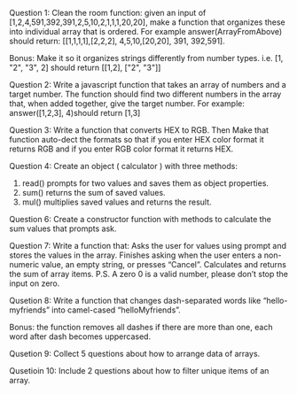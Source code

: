 Question 1:
Clean the room function: 
given an input of [1,2,4,591,392,391,2,5,10,2,1,1,1,20,20], make a function that organizes these into individual array that is ordered. 
For example answer(ArrayFromAbove) should return: [[1,1,1,1],[2,2,2], 4,5,10,[20,20], 391, 392,591].

Bonus: Make it so it organizes strings differently from number types. i.e. [1, "2", "3", 2] should return [[1,2], ["2", "3"]]

Question 2: 
Write a javascript function that takes an array of numbers and a target number. The function should find two different numbers in the array that, when added together, give the target number. For example: answer([1,2,3], 4)should return [1,3]

Question 3: Write a function that converts HEX to RGB. Then Make that function auto-dect the formats so that if you enter HEX color format it returns RGB and if you enter RGB color format it returns HEX.

Question 4: Create an object ( calculator ) with three methods:
1. read() prompts for two values and saves them as object properties.
2. sum() returns the sum of saved values.
3. mul() multiplies saved values and returns the result.

Question 6: Create a constructor function with methods to calculate the sum values that prompts ask.

Question 7: Write a function that: Asks the user for values using prompt and stores the values in the array.
Finishes asking when the user enters a non-numeric value, an empty string, or presses “Cancel”.
Calculates and returns the sum of array items.
P.S. A zero 0 is a valid number, please don’t stop the input on zero.

Qusetion 8: Write a function that changes dash-separated words like “hello-myfriends” into camel-cased “helloMyfriends”. 

Bonus: the function removes all dashes if there are more than one, each word after dash becomes uppercased.

Qusetion 9: Collect 5 questions about how to arrange data of arrays.

Qusetioin 10: Include 2 questions about how to filter unique items of an array.

